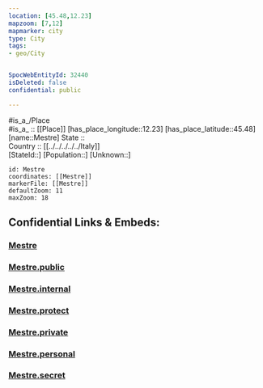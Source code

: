 ```yaml
---
location: [45.48,12.23] 
mapzoom: [7,12] 
mapmarker: city 
type: City
tags:
- geo/City


SpocWebEntityId: 32440
isDeleted: false
confidential: public

---
```

#is_a_/Place  
#is_a_ :: [[Place]] 
[has_place_longitude::12.23] 
[has_place_latitude::45.48] 
[name::Mestre] 
State ::  
Country :: [[../../../../../Italy]]  
[StateId::] 
[Population::] 
[Unknown::] 


```leaflet
id: Mestre
coordinates: [[Mestre]] 
markerFile: [[Mestre]] 
defaultZoom: 11 
maxZoom: 18
```


## Confidential Links & Embeds: 

### [Mestre](/_Standards/Earth/Continent/Europe/Europe~South/Italy/regions~Italy/Veneto/Venezia.Province/City/Mestre.md) 

### [Mestre.public](/_public/Earth/Continent/Europe/Europe~South/Italy/regions~Italy/Veneto/Venezia.Province/City/Mestre.public.md) 

### [Mestre.internal](/_internal/Earth/Continent/Europe/Europe~South/Italy/regions~Italy/Veneto/Venezia.Province/City/Mestre.internal.md) 

### [Mestre.protect](/_protect/Earth/Continent/Europe/Europe~South/Italy/regions~Italy/Veneto/Venezia.Province/City/Mestre.protect.md) 

### [Mestre.private](/_private/Earth/Continent/Europe/Europe~South/Italy/regions~Italy/Veneto/Venezia.Province/City/Mestre.private.md) 

### [Mestre.personal](/_personal/Earth/Continent/Europe/Europe~South/Italy/regions~Italy/Veneto/Venezia.Province/City/Mestre.personal.md) 

### [Mestre.secret](/_secret/Earth/Continent/Europe/Europe~South/Italy/regions~Italy/Veneto/Venezia.Province/City/Mestre.secret.md)


